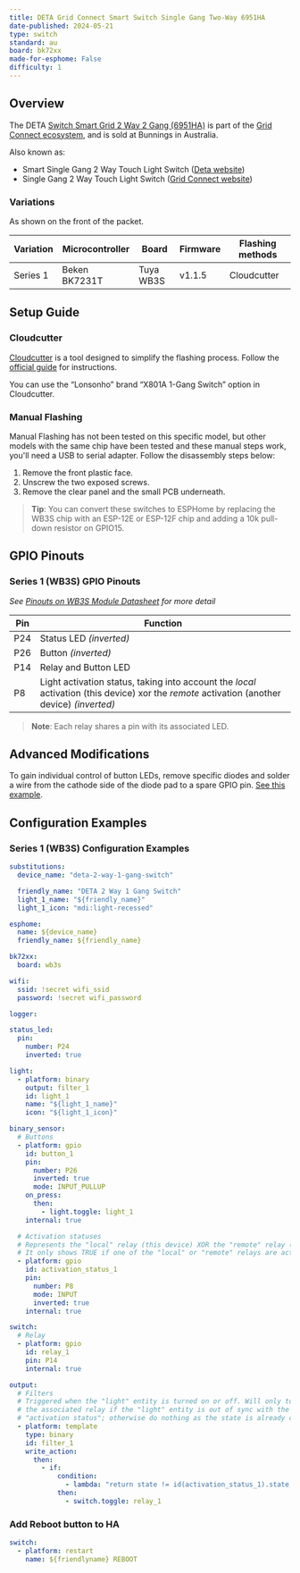 ```yaml
---
title: DETA Grid Connect Smart Switch Single Gang Two-Way 6951HA
date-published: 2024-05-21
type: switch
standard: au
board: bk72xx
made-for-esphome: False
difficulty: 1
---
```


## Overview

The DETA [Switch Smart Grid 2 Way 2 Gang (6951HA)](https://www.bunnings.com.au/deta-grid-connect-smart-single-gang-2-way-touch-light-switch_p0346910) is part of the [Grid Connect ecosystem](https://grid-connect.com.au/), and is sold at Bunnings in Australia.

Also known as:

- Smart Single Gang 2 Way Touch Light Switch
 ([Deta website](https://detaelectrical.com.au/product/deta-grid-connect-smart-single-gang-2-way-touch-light-switch/))
- Single Gang 2 Way Touch Light Switch ([Grid Connect website](https://grid-connect.com.au/download/6951ha/))

### Variations

As shown on the front of the packet.

| Variation   | Microcontroller | Board     | Firmware | Flashing methods |
| ----------- | --------------- | --------- | -------- | ---------------- |
| Series 1    | Beken BK7231T   | Tuya WB3S | v1.1.5   | Cloudcutter  |

## Setup Guide

### Cloudcutter

[Cloudcutter](https://github.com/tuya-cloudcutter/tuya-cloudcutter) is a tool designed to simplify the flashing process. Follow the [official guide](https://github.com/tuya-cloudcutter/tuya-cloudcutter) for instructions.

You can use the “Lonsonho” brand “X801A 1-Gang Switch” option in Cloudcutter.

### Manual Flashing

Manual Flashing has not been tested on this specific model, but other models with the same chip have been tested and these manual steps work, you'll need a USB to serial adapter. Follow the disassembly steps below:

1. Remove the front plastic face.
2. Unscrew the two exposed screws.
3. Remove the clear panel and the small PCB underneath.

> **Tip**: You can convert these switches to ESPHome by replacing the WB3S chip with an ESP-12E or ESP-12F chip and adding a 10k pull-down resistor on GPIO15.

## GPIO Pinouts

### Series 1 (WB3S) GPIO Pinouts

_See [Pinouts on WB3S Module Datasheet](https://developer.tuya.com/en/docs/iot/wb3s-module-datasheet?id=K9dx20n6hz5n4#title-5-Interface%20pin%20definition) for more detail_

| Pin    | Function                                                                          |
| ------ | --------------------------------------------------------------------------------- |
| P24    | Status LED  _(inverted)_ |
| P26    | Button  _(inverted)_ |
| P14    | Relay and Button LED  |
| P8     | Light activation status, taking into account the _local_ activation (this device) xor the _remote_ activation (another device) _(inverted)_     |

> **Note**: Each relay shares a pin with its associated LED.

## Advanced Modifications

To gain individual control of button LEDs, remove specific diodes and solder a wire from the cathode side of the diode pad to a spare GPIO pin. [See this example](https://community-assets.home-assistant.io/optimized/4X/f/9/b/f9b1f8ea23ccc1049ea4eda1765e3f19fb173925_2_666x500.jpeg).

## Configuration Examples

### Series 1 (WB3S) Configuration Examples

```yaml
substitutions:
  device_name: "deta-2-way-1-gang-switch"

  friendly_name: "DETA 2 Way 1 Gang Switch"
  light_1_name: "${friendly_name}"
  light_1_icon: "mdi:light-recessed"

esphome:
  name: ${device_name}
  friendly_name: ${friendly_name}

bk72xx:
  board: wb3s

wifi:
  ssid: !secret wifi_ssid
  password: !secret wifi_password

logger:

status_led:
  pin:
    number: P24
    inverted: true

light:
  - platform: binary
    output: filter_1
    id: light_1
    name: "${light_1_name}"
    icon: "${light_1_icon}"

binary_sensor:
  # Buttons
  - platform: gpio
    id: button_1
    pin:
      number: P26
      inverted: true
      mode: INPUT_PULLUP
    on_press:
      then:
        - light.toggle: light_1
    internal: true

  # Activation statuses
  # Represents the "local" relay (this device) XOR the "remote" relay (another device).
  # It only shows TRUE if one of the "local" or "remote" relays are active, but not both.
  - platform: gpio
    id: activation_status_1
    pin:
      number: P8
      mode: INPUT
      inverted: true  
    internal: true

switch:
  # Relay
  - platform: gpio
    id: relay_1
    pin: P14
    internal: true

output:
  # Filters
  # Triggered when the "light" entity is turned on or off. Will only toggle
  # the associated relay if the "light" entity is out of sync with the
  # "activation status"; otherwise do nothing as the state is already correct.
  - platform: template
    type: binary
    id: filter_1
    write_action:
      then:
        - if:
            condition:
              - lambda: "return state != id(activation_status_1).state;"
            then:
              - switch.toggle: relay_1
```

### Add Reboot button to HA

```yaml
switch:
  - platform: restart
    name: ${friendlyname} REBOOT
```

